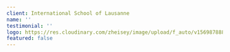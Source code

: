 ```yaml
---
client: International School of Lausanne
name: ''
testimonial: ''
logo: https://res.cloudinary.com/zheisey/image/upload/f_auto/v1569878889/teambusiness/logo/lausanne.jpg
featured: false
---
```

